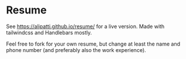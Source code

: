 # Resume

See <https://alipatti.github.io/resume/> for a live version. Made with tailwindcss and Handlebars mostly.

Feel free to fork for your own resume, but change at least the name and phone number (and preferably also the work experience).
